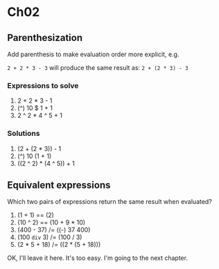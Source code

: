 # Ch02

## Parenthesization

Add parenthesis to make evaluation order more explicit, e.g.

`2 + 2 * 3 - 3` will produce the same result as: `2 + (2 * 3) - 3`

### Expressions to solve

1. 2 + 2 * 3 - 1
2. (^) 10 $ 1 + 1
3. 2 ^ 2 * 4 ^ 5 + 1

### Solutions

1. (2 + (2 * 3)) - 1
2. (^) 10 (1 + 1)
3. ((2 ^ 2) * (4 ^ 5)) + 1

## Equivalent expressions

Which two pairs of expressions return the same result when evaluated?

1. (1 + 1) == (2)
2. (10 ^ 2) == (10 + 9 * 10)
3. (400 - 37) /= ((-) 37 400)
4. (100 `div` 3) /= (100 / 3)
5. (2 * 5 + 18) /= ((2 * (5 + 18)))


OK, I'll leave it here. It's too easy. I'm going to the next chapter.
